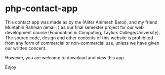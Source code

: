 # php-contact-app
This contact app was made as by me (Aliter Animesh Baroi), and my friend Muntahin Rahman (email: ) as our final semester project for our web development course (Foundation in Computing, Taylors College/University). The source code, design and other contents of this website is prohibited from any form of commercial or non-commercial use, unless we have given our written concent.

However, you are welcome to download and view this app. 

Enjoy
